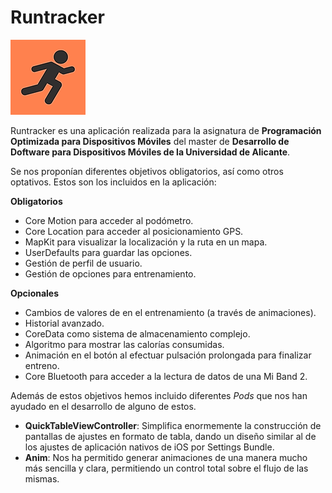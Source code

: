 # Runtracker 

![alt text](https://github.com/jgl58/podm-runtracker/blob/master/RunTracker/Assets.xcassets/AppIcon.appiconset/120.png)

Runtracker es una aplicación realizada para la asignatura de **Programación Optimizada para Dispositivos Móviles** del master de **Desarrollo de Doftware para Dispositivos Móviles de la Universidad de Alicante**.

Se nos proponían diferentes objetivos obligatorios, así como otros optativos. Estos son los incluidos en la aplicación:

**Obligatorios**
- Core Motion para acceder al podómetro.
- Core Location para acceder al posicionamiento GPS.
- MapKit para visualizar la localización y la ruta en un mapa.
- UserDefaults para guardar las opciones.
- Gestión de perfil de usuario.
- Gestión de opciones para entrenamiento.

**Opcionales**
- Cambios de valores de en el entrenamiento (a través de animaciones).
- Historial avanzado.
- CoreData como sistema de almacenamiento complejo.
- Algoritmo para mostrar las calorías consumidas.
- Animación en el botón al efectuar pulsación prolongada para finalizar entreno.
- Core Bluetooth para acceder a la lectura de datos de una Mi Band 2.

Además de estos objetivos hemos incluido diferentes *Pods* que nos han ayudado en el desarrollo de alguno de estos.

- **QuickTableViewController**: Simplifica enormemente la construcción de pantallas de ajustes en formato de tabla, dando un diseño similar al de los ajustes de aplicación nativos de iOS por Settings Bundle.
- **Anim**: Nos ha permitido generar animaciones de una manera mucho más sencilla y clara, permitiendo un control total sobre el flujo de las mismas.


